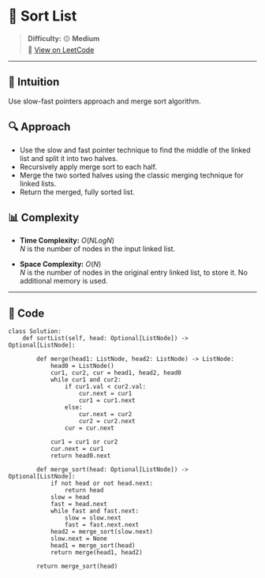 
# 🧠 Sort List

> **Difficulty:** 🟡 **Medium**\
> 📎 [View on LeetCode](https://leetcode.com/problems/sort-list/description/)

---

## 📝 Intuition

Use slow-fast pointers approach and merge sort algorithm.

## 🔍 Approach

- Use the slow and fast pointer technique to find the middle of the linked list and split it into two halves.
- Recursively apply merge sort to each half.
- Merge the two sorted halves using the classic merging technique for linked lists.
- Return the merged, fully sorted list.

## 📊 Complexity

- **Time Complexity:**  $O(NLogN)$  
$N$ is the number of nodes in the input linked list.


- **Space Complexity:** $O(N)$  
$N$ is the number of nodes in the original entry linked list, to store it. No additional memory is used.

---

## 🧩 Code

```python3 []
class Solution:
    def sortList(self, head: Optional[ListNode]) -> Optional[ListNode]:

        def merge(head1: ListNode, head2: ListNode) -> ListNode:
            head0 = ListNode()
            cur1, cur2, cur = head1, head2, head0
            while cur1 and cur2:
                if cur1.val < cur2.val:
                    cur.next = cur1
                    cur1 = cur1.next
                else:
                    cur.next = cur2
                    cur2 = cur2.next
                cur = cur.next

            cur1 = cur1 or cur2
            cur.next = cur1
            return head0.next

        def merge_sort(head: Optional[ListNode]) -> Optional[ListNode]:
            if not head or not head.next:
                return head
            slow = head
            fast = head.next
            while fast and fast.next:
                slow = slow.next
                fast = fast.next.next
            head2 = merge_sort(slow.next)
            slow.next = None
            head1 = merge_sort(head)
            return merge(head1, head2)

        return merge_sort(head)
```

